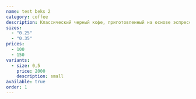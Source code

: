```yaml
---
name: test beks 2
category: coffee
description: Классический черный кофе, приготовленный на основе эспрессо и горячей воды.
sizes:
  - "0.25"
  - "0.35"
prices:
  - 100
  - 150
variants:
  - size: 0,5
    price: 2000
    description: small
available: true
order: 1
---
```

